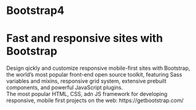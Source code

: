 # Bootstrap4

<h1>Fast and responsive sites with Bootstrap</h1>
Design qickly and customize responsive mobile-first sites with Bootstrap, the world’s most popular front-end open source toolkit, featuring Sass variables and mixins, responsive grid system, extensive prebuilt components, and powerful JavaScript plugins.
<br>
The most popular HTML, CSS, adn JS framework for developing responsive, mobile first projects on the web:
https://getbootstrap.com/
